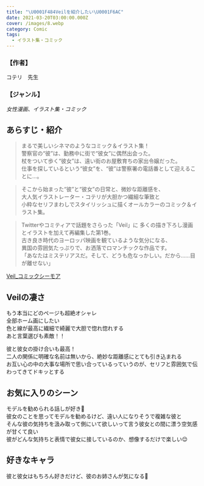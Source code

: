 ```yaml
---
title: "\U0001F484Veilを紹介したい\U0001F6AC"
date: 2021-03-20T03:00:00.000Z
cover: /images/8.webp
category: Comic
tags:
  - イラスト集・コミック
---
```

### 【作者】
コテリ　先生

### 【ジャンル】
*女性漫画、イラスト集・コミック*

## あらすじ・紹介
> まるで美しいシネマのようなコミック＆イラスト集！  
警察官の“彼”は、勤務中に街で“彼女”に偶然出会った。  
杖をついて歩く“彼女”は、遠い街のお屋敷育ちの家出令嬢だった。  
仕事を探しているという“彼女”を、“彼”は警察署の電話番として迎えることに…。

> そこから始まった“彼”と“彼女”の日常と、微妙な距離感を、  
大人気イラストレーター・コテリが大胆かつ繊細な筆致と  
小粋なセリフまわしでスタイリッシュに描くオールカラーのコミック＆イラスト集。

> Twitterやコミティアで話題をさらった「Veil」に
多くの描き下ろし漫画とイラストを加えて再編集した第1巻。  
古き良き時代のヨーロッパ映画を観ているような気分になる、  
異国の雰囲気たっぷりで、お洒落でロマンチックな作品です。  
「あなたはミステリアスだ。そして、どうも危なっかしい。だから……目が離せない」

[Veil_コミックシーモア](https://www.cmoa.jp/title/187086/)

## Veilの凄さ
もう本当にどのページも超絶オシャレ  
全部ホーム画にしたい  
色と線が最高に繊細で綺麗で大胆で惚れ惚れする  
あと言葉選びも素敵！！

彼と彼女の掛け合いも最高！  
二人の関係に明確な名前は無いから、絶妙な距離感にとても引き込まれる  
お互い心の中の大事な場所で思い合っているっていうのが、セリフと雰囲気で伝わってきてドキッとする

## お気に入りのシーン
モデルを勧められる話しが好き🥰  
彼女のことを思ってモデルを勧めるけど、遠い人になりそうで複雑な彼と  
そんな彼の気持ちを汲み取って側にいて欲しいって言う彼女との間に漂う空気感が甘くて良い  
彼がどんな気持ちと表情で彼女に接しているのか、想像するだけで楽しい😌

## 好きなキャラ
彼と彼女はもちろん好きだけど、彼のお姉さんが気になる👀
